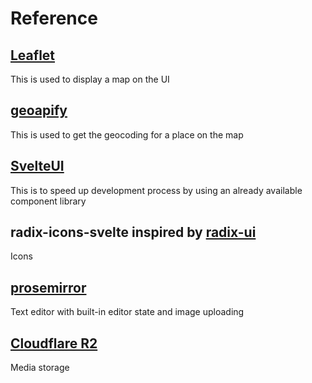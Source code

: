 # Reference
## [Leaflet](https://leafletjs.com/)
This is used to display a map on the UI
## [geoapify](https://apidocs.geoapify.com/)
This is used to get the geocoding for a place on the map
## [SvelteUI](https://www.svelteui.org/introduction)
This is to speed up development process by using an already available component library
## radix-icons-svelte inspired by [radix-ui](https://www.radix-ui.com/)
Icons
## [prosemirror](https://prosemirror.net/)
Text editor with built-in editor state and image uploading
## [Cloudflare R2](https://developers.cloudflare.com/r2/)
Media storage
